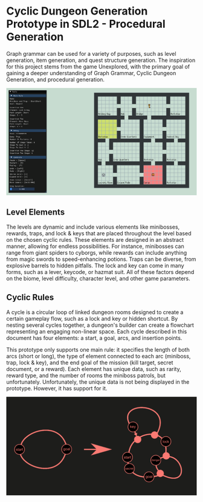 # Cyclic Dungeon Generation Prototype in SDL2 - Procedural Generation

Graph grammar can be used for a variety of purposes, such as level generation, item generation, and quest structure generation. The inspiration for this project stems from the game Unexplored, with the primary goal of gaining a deeper understanding of Graph Grammar, Cyclic Dungeon Generation, and procedural generation.

![The Application](/application.PNG)

## Level Elements
The levels are dynamic and include various elements like minibosses, rewards, traps, and lock & keys that are placed throughout the level based on the chosen cyclic rules. These elements are designed in an abstract manner, allowing for endless possibilities. For instance, minibosses can range from giant spiders to cyborgs, while rewards can include anything from magic swords to speed-enhancing potions. Traps can be diverse, from explosive barrels to hidden pitfalls. The lock and key can come in many forms, such as a lever, keycode, or hazmat suit. All of these factors depend on the biome, level difficulty, character level, and other game parameters.

## Cyclic Rules
A cycle is a circular loop of linked dungeon rooms designed to create a certain gameplay flow, such as a lock and key or hidden shortcut. By nesting several cycles together, a dungeon's builder can create a flowchart representing an engaging non-linear space. Each cycle described in this document has four elements: a start, a goal, arcs, and insertion points.

This prototype only supports one main rule: it specifies the length of both arcs (short or long), the type of element connected to each arc (miniboss, trap, lock & key), and the end goal of the mission (kill target, secret document, or a reward). Each element has unique data, such as rarity, reward type, and the number of rooms the miniboss patrols, but unfortunately. Unfortunately, the unique data is not being displayed in the prototype. However, it has support for it.

![Cyclic Level](/cyclic-level.png)
